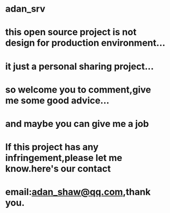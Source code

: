 # adan_srv
# this open source project is not design for production environment...
# it just a personal sharing project...
# so welcome you to comment,give me some good advice...
# and maybe you can give me a job

# If this project has any infringement,please let me know.here's our contact 

# email:adan_shaw@qq.com,thank you.
